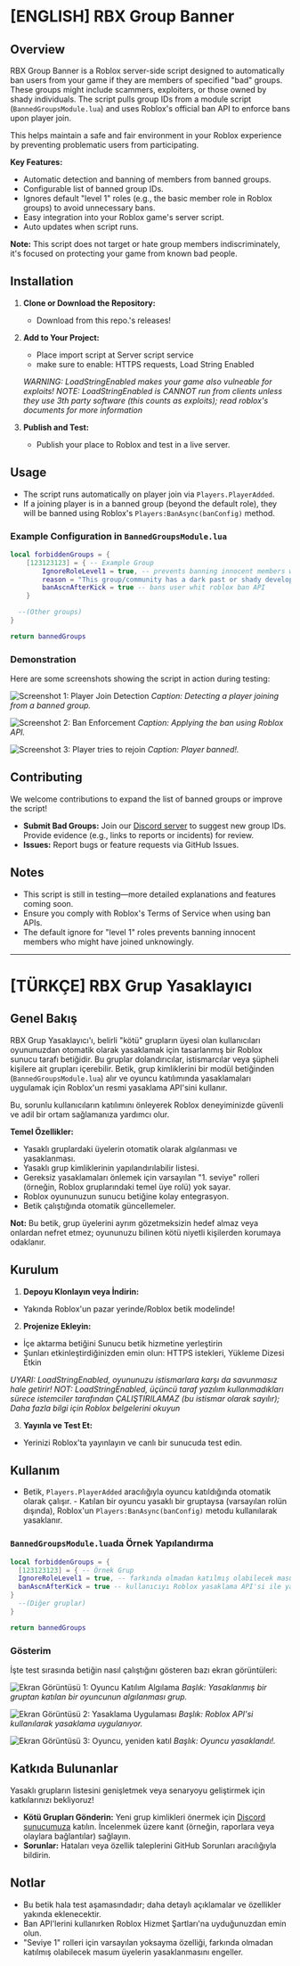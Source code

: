 # [ENGLISH] RBX Group Banner

## Overview

RBX Group Banner is a Roblox server-side script designed to automatically ban users from your game if they are members of specified "bad" groups. These groups might include scammers, exploiters, or those owned by shady individuals. The script pulls group IDs from a module script (`BannedGroupsModule.lua`) and uses Roblox's official ban API to enforce bans upon player join.

This helps maintain a safe and fair environment in your Roblox experience by preventing problematic users from participating.

**Key Features:**
- Automatic detection and banning of members from banned groups.
- Configurable list of banned group IDs.
- Ignores default "level 1" roles (e.g., the basic member role in Roblox groups) to avoid unnecessary bans.
- Easy integration into your Roblox game's server script.
- Auto updates when script runs.

**Note:** This script does not target or hate group members indiscriminately, it's focused on protecting your game from known bad people.

## Installation

1. **Clone or Download the Repository:**
   - Download from this repo.'s releases!

2. **Add to Your Project:**
   - Place import script at Server script service
   - make sure to enable: HTTPS requests, Load String Enabled

   *WARNING: LoadStringEnabled makes your game also vulneable for exploits!
		NOTE: LoadStringEnabled is CANNOT run from clients unless they use 3th party software (this counts as exploits); 
		read roblox's documents for more information*

3. **Publish and Test:**
   - Publish your place to Roblox and test in a live server.

## Usage

- The script runs automatically on player join via `Players.PlayerAdded`.
- If a joining player is in a banned group (beyond the default role), they will be banned using Roblox's `Players:BanAsync(banConfig)` method.

### Example Configuration in `BannedGroupsModule.lua`

```lua
local forbiddenGroups = {
	[123123123] = { -- Example Group
		IgnoreRoleLevel1 = true, -- prevents banning innocent members who might have joined unknowingly.
		reason = "This group/community has a dark past or shady developers.",
		banAscnAfterKick = true -- bans user whit roblox ban API
	}

  --(Other groups)
}

return bannedGroups
```

### Demonstration

Here are some screenshots showing the script in action during testing:

![Screenshot 1: Player Join Detection](https://github.com/moonypaws/RBX-group-banner/blob/496154042c98e808487d97dfb72d6fc045ca0753/Ekran%20g%C3%B6r%C3%BCnt%C3%BCs%C3%BC%202025-10-16%20233349.png)
*Caption: Detecting a player joining from a banned group.*

![Screenshot 2: Ban Enforcement](https://github.com/moonypaws/RBX-group-banner/blob/496154042c98e808487d97dfb72d6fc045ca0753/Ekran%20g%C3%B6r%C3%BCnt%C3%BCs%C3%BC%202025-10-16%20233503.png)
*Caption: Applying the ban using Roblox API.*

![Screenshot 3: Player tries to rejoin](https://github.com/moonypaws/RBX-group-banner/blob/496154042c98e808487d97dfb72d6fc045ca0753/Ekran%20g%C3%B6r%C3%BCnt%C3%BCs%C3%BC%202025-10-16%20233534.png)
*Caption: Player banned!.*

## Contributing

We welcome contributions to expand the list of banned groups or improve the script!

- **Submit Bad Groups:** Join our [Discord server](https://www.discord.gg/6TJJwcqXkg) to suggest new group IDs. Provide evidence (e.g., links to reports or incidents) for review.
- **Issues:** Report bugs or feature requests via GitHub Issues.

## Notes

- This script is still in testing—more detailed explanations and features coming soon.
- Ensure you comply with Roblox's Terms of Service when using ban APIs.
- The default ignore for "level 1" roles prevents banning innocent members who might have joined unknowingly.

------------------------------------------------------------------------------------------------------------------------------------------------------------

# [TÜRKÇE] RBX Grup Yasaklayıcı

## Genel Bakış

RBX Grup Yasaklayıcı'ı, belirli "kötü" grupların üyesi olan kullanıcıları oyununuzdan otomatik olarak yasaklamak için tasarlanmış bir Roblox sunucu tarafı betiğidir. Bu gruplar dolandırıcılar, istismarcılar veya şüpheli kişilere ait grupları içerebilir. Betik, grup kimliklerini bir modül betiğinden (`BannedGroupsModule.lua`) alır ve oyuncu katılımında yasaklamaları uygulamak için Roblox'un resmi yasaklama API'sini kullanır.

Bu, sorunlu kullanıcıların katılımını önleyerek Roblox deneyiminizde güvenli ve adil bir ortam sağlamanıza yardımcı olur.

**Temel Özellikler:**
- Yasaklı gruplardaki üyelerin otomatik olarak algılanması ve yasaklanması.
- Yasaklı grup kimliklerinin yapılandırılabilir listesi.
- Gereksiz yasaklamaları önlemek için varsayılan "1. seviye" rolleri (örneğin, Roblox gruplarındaki temel üye rolü) yok sayar.
- Roblox oyununuzun sunucu betiğine kolay entegrasyon.
- Betik çalıştığında otomatik güncellemeler.

**Not:** Bu betik, grup üyelerini ayrım gözetmeksizin hedef almaz veya onlardan nefret etmez; oyununuzu bilinen kötü niyetli kişilerden korumaya odaklanır.

## Kurulum

1. **Depoyu Klonlayın veya İndirin:**
- Yakında Roblox'un pazar yerinde/Roblox betik modelinde!

2. **Projenize Ekleyin:**
- İçe aktarma betiğini Sunucu betik hizmetine yerleştirin
- Şunları etkinleştirdiğinizden emin olun: HTTPS istekleri, Yükleme Dizesi Etkin

*UYARI: LoadStringEnabled, oyununuzu istismarlara karşı da savunmasız hale getirir!
NOT: LoadStringEnabled, üçüncü taraf yazılım kullanmadıkları sürece istemciler tarafından ÇALIŞTIRILAMAZ (bu istismar olarak sayılır);
Daha fazla bilgi için Roblox belgelerini okuyun*

3. **Yayınla ve Test Et:**
- Yerinizi Roblox'ta yayınlayın ve canlı bir sunucuda test edin.

## Kullanım

- Betik, `Players.PlayerAdded` aracılığıyla oyuncu katıldığında otomatik olarak çalışır. - Katılan bir oyuncu yasaklı bir gruptaysa (varsayılan rolün dışında), Roblox'un `Players:BanAsync(banConfig)` metodu kullanılarak yasaklanır.

### `BannedGroupsModule.lua`da Örnek Yapılandırma

```lua
local forbiddenGroups = {
  [123123123] = { -- Örnek Grup
  IgnoreRoleLevel1 = true, -- farkında olmadan katılmış olabilecek masum üyelerin yasaklanmasını önler. reason = "Bu grup/topluluğun karanlık bir geçmişi veya şüpheli geliştiricileri var.",
  banAscnAfterKick = true -- kullanıcıyı Roblox yasaklama API'si ile yasaklar
}
  --(Diğer gruplar)
}

return bannedGroups
```

### Gösterim

İşte test sırasında betiğin nasıl çalıştığını gösteren bazı ekran görüntüleri:

![Ekran Görüntüsü 1: Oyuncu Katılım Algılama](https://github.com/moonypaws/RBX-group-banner/blob/496154042c98e808487d97dfb72d6fc045ca0753/Ekran%20g%C3%B6r%C3%BCnt%C3%BCs%C3%BC%202025-10-16%20233349.png)
*Başlık: Yasaklanmış bir gruptan katılan bir oyuncunun algılanması grup.*

![Ekran Görüntüsü 2: Yasaklama Uygulaması](https://github.com/moonypaws/RBX-group-banner/blob/496154042c98e808487d97dfb72d6fc045ca0753/Ekran%20g%C3%B6r%C3%BCnt%C3%BCs%C3%BC%202025-10-16%20233503.png)
*Başlık: Roblox API'si kullanılarak yasaklama uygulanıyor.*

![Ekran Görüntüsü 3: Oyuncu, yeniden katıl](https://github.com/moonypaws/RBX-group-banner/blob/496154042c98e808487d97dfb72d6fc045ca0753/Ekran%20g%C3%B6r%C3%BCnt%C3%BCs%C3%BC%202025-10-16%20233534.png)
*Başlık: Oyuncu yasaklandı!.*

## Katkıda Bulunanlar

Yasaklı grupların listesini genişletmek veya senaryoyu geliştirmek için katkılarınızı bekliyoruz!

- **Kötü Grupları Gönderin:** Yeni grup kimlikleri önermek için [Discord sunucumuza](https://www.discord.gg/6TJJwcqXkg) katılın. İncelenmek üzere kanıt (örneğin, raporlara veya olaylara bağlantılar) sağlayın.
- **Sorunlar:** Hataları veya özellik taleplerini GitHub Sorunları aracılığıyla bildirin.

## Notlar

- Bu betik hala test aşamasındadır; daha detaylı açıklamalar ve özellikler yakında eklenecektir.
- Ban API'lerini kullanırken Roblox Hizmet Şartları'na uyduğunuzdan emin olun.
- "Seviye 1" rolleri için varsayılan yoksayma özelliği, farkında olmadan katılmış olabilecek masum üyelerin yasaklanmasını engeller.
